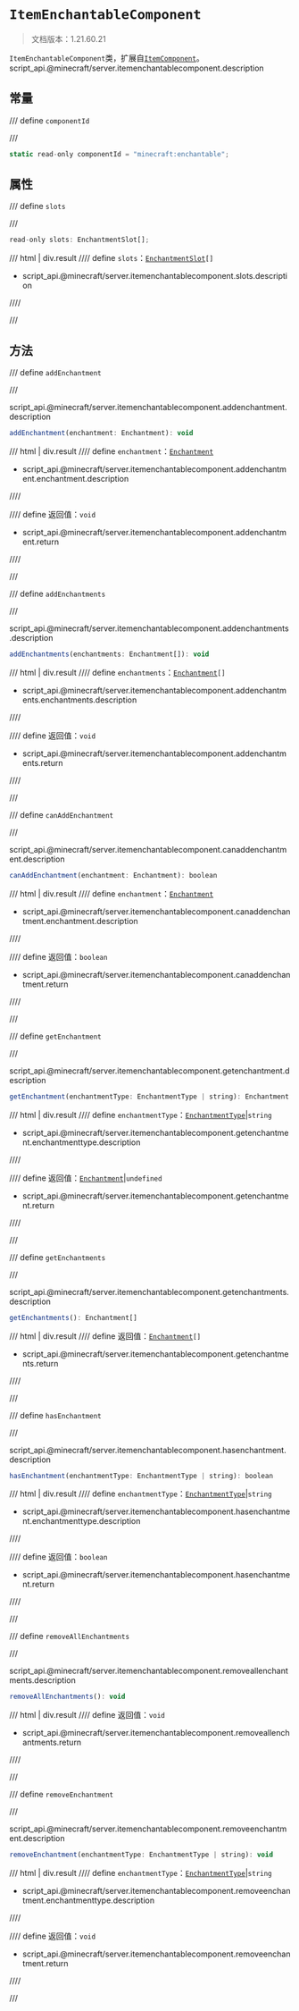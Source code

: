 # `ItemEnchantableComponent`

> 文档版本：1.21.60.21

`ItemEnchantableComponent`类，扩展自[`ItemComponent`](./itemcomponent.md)。script_api.@minecraft/server.itemenchantablecomponent.description

## 常量

/// define
`componentId`


///

```js
static read-only componentId = "minecraft:enchantable";
```


## 属性

/// define
`slots`


///

```js
read-only slots: EnchantmentSlot[];
```

/// html | div.result
//// define
`slots`：<code><a href="../enchantmentslot/">EnchantmentSlot</a>[]</code>

- script_api.@minecraft/server.itemenchantablecomponent.slots.description


////

///


## 方法

/// define
`addEnchantment`


///

script_api.@minecraft/server.itemenchantablecomponent.addenchantment.description

```js
addEnchantment(enchantment: Enchantment): void
```

/// html | div.result
//// define
`enchantment`：[`Enchantment`](./enchantment.md)

- script_api.@minecraft/server.itemenchantablecomponent.addenchantment.enchantment.description


////

//// define
返回值：`void`

- script_api.@minecraft/server.itemenchantablecomponent.addenchantment.return


////

///


/// define
`addEnchantments`


///

script_api.@minecraft/server.itemenchantablecomponent.addenchantments.description

```js
addEnchantments(enchantments: Enchantment[]): void
```

/// html | div.result
//// define
`enchantments`：<code><a href="../enchantment/">Enchantment</a>[]</code>

- script_api.@minecraft/server.itemenchantablecomponent.addenchantments.enchantments.description


////

//// define
返回值：`void`

- script_api.@minecraft/server.itemenchantablecomponent.addenchantments.return


////

///


/// define
`canAddEnchantment`


///

script_api.@minecraft/server.itemenchantablecomponent.canaddenchantment.description

```js
canAddEnchantment(enchantment: Enchantment): boolean
```

/// html | div.result
//// define
`enchantment`：[`Enchantment`](./enchantment.md)

- script_api.@minecraft/server.itemenchantablecomponent.canaddenchantment.enchantment.description


////

//// define
返回值：`boolean`

- script_api.@minecraft/server.itemenchantablecomponent.canaddenchantment.return


////

///


/// define
`getEnchantment`


///

script_api.@minecraft/server.itemenchantablecomponent.getenchantment.description

```js
getEnchantment(enchantmentType: EnchantmentType | string): Enchantment | undefined
```

/// html | div.result
//// define
`enchantmentType`：[`EnchantmentType`](./enchantmenttype.md)|`string`

- script_api.@minecraft/server.itemenchantablecomponent.getenchantment.enchantmenttype.description


////

//// define
返回值：[`Enchantment`](./enchantment.md)|`undefined`

- script_api.@minecraft/server.itemenchantablecomponent.getenchantment.return


////

///


/// define
`getEnchantments`


///

script_api.@minecraft/server.itemenchantablecomponent.getenchantments.description

```js
getEnchantments(): Enchantment[]
```

/// html | div.result
//// define
返回值：<code><a href="../enchantment/">Enchantment</a>[]</code>

- script_api.@minecraft/server.itemenchantablecomponent.getenchantments.return


////

///


/// define
`hasEnchantment`


///

script_api.@minecraft/server.itemenchantablecomponent.hasenchantment.description

```js
hasEnchantment(enchantmentType: EnchantmentType | string): boolean
```

/// html | div.result
//// define
`enchantmentType`：[`EnchantmentType`](./enchantmenttype.md)|`string`

- script_api.@minecraft/server.itemenchantablecomponent.hasenchantment.enchantmenttype.description


////

//// define
返回值：`boolean`

- script_api.@minecraft/server.itemenchantablecomponent.hasenchantment.return


////

///


/// define
`removeAllEnchantments`


///

script_api.@minecraft/server.itemenchantablecomponent.removeallenchantments.description

```js
removeAllEnchantments(): void
```

/// html | div.result
//// define
返回值：`void`

- script_api.@minecraft/server.itemenchantablecomponent.removeallenchantments.return


////

///


/// define
`removeEnchantment`


///

script_api.@minecraft/server.itemenchantablecomponent.removeenchantment.description

```js
removeEnchantment(enchantmentType: EnchantmentType | string): void
```

/// html | div.result
//// define
`enchantmentType`：[`EnchantmentType`](./enchantmenttype.md)|`string`

- script_api.@minecraft/server.itemenchantablecomponent.removeenchantment.enchantmenttype.description


////

//// define
返回值：`void`

- script_api.@minecraft/server.itemenchantablecomponent.removeenchantment.return


////

///


